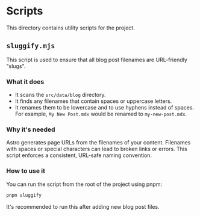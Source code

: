 # Scripts

This directory contains utility scripts for the project.

## `sluggify.mjs`

This script is used to ensure that all blog post filenames are URL-friendly "slugs".

### What it does

- It scans the `src/data/blog` directory.
- It finds any filenames that contain spaces or uppercase letters.
- It renames them to be lowercase and to use hyphens instead of spaces. For example, `My New Post.mdx` would be renamed to `my-new-post.mdx`.

### Why it's needed

Astro generates page URLs from the filenames of your content. Filenames with spaces or special characters can lead to broken links or errors. This script enforces a consistent, URL-safe naming convention.

### How to use it

You can run the script from the root of the project using pnpm:

```bash
pnpm sluggify
```

It's recommended to run this after adding new blog post files.
